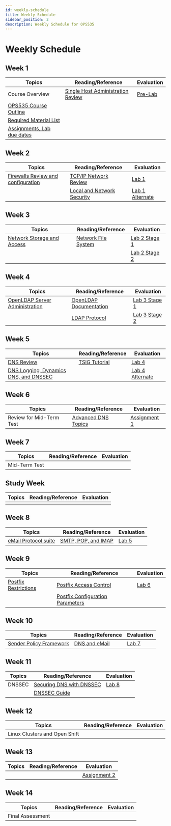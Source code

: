 ```yaml
---
id: weekly-schedule
title: Weekly Schedule
sidebar_position: 2
description: Weekly Schedule for OPS535
---
```


# Weekly Schedule

## Week 1

| Topics | Reading/Reference | Evaluation |
| --- | --- | --- |
| Course Overview | [Single Host Administration Review](/C-ExtraResources/prerequisite-review.md) | [Pre-Lab](/A-Labs/prelab0.md) |
| [OPS535 Course Outline](https://ict.senecacollege.ca/course/OPS535) |  |  |
| [Required Material List](/C-ExtraResources/required-material-list.md) |  |  |
| [Assignments, Lab due dates](/C-ExtraResources/due-dates.md) |  |  |

## Week 2

| Topics | Reading/Reference | Evaluation |
| --- | --- | --- |
| [Firewalls Review and configuration](/C-ExtraResources/linux-firewall-review.md) | [TCP/IP Network Review](/C-ExtraResources/tcp-ip-network-review.md) | [Lab 1](/A-Labs/lab1.md) |
|  | [Local and Network Security](/C-ExtraResources/local-and-network-security.md) | [Lab 1 Alternate](/A-Labs/lab1-alt.md) |

## Week 3

| Topics | Reading/Reference | Evaluation |
| --- | --- | --- |
| [Network Storage and Access](/C-ExtraResources/network-storage-and-access.md) | [Network File System](/C-ExtraResources/network-file-system.md) | [Lab 2 Stage 1](/A-Labs/lab2-stage1.md) |
|  |  | [Lab 2 Stage 2](/A-Labs/lab2-stage2.md) |


## Week 4

| Topics | Reading/Reference | Evaluation |
| --- | --- | --- |
| [OpenLDAP Server Administration](/C-ExtraResources/openldap-server-admin.md) | [OpenLDAP Documentation](http://www.openldap.org/doc/) | [Lab 3 Stage 1](/A-Labs/lab3-stage1.md) |
|  | [LDAP Protocol](/C-ExtraResources/ldap-protocol.md) | [Lab 3 Stage 2](/A-Labs/lab3-stage2.md) |

## Week 5

| Topics | Reading/Reference | Evaluation |
| --- | --- | --- |
| [DNS Review](/C-ExtraResources/dns-review.md) | [TSIG Tutorial](https://www.dns-school.org/Documentation/dnssec_howto.pdf#part.4) | [Lab 4](/A-Labs/lab4-home.md) |
| [DNS Logging, Dynamics DNS, and DNSSEC](/C-ExtraResources/advanced-dns.md) |  | [Lab 4 Alternate](/A-Labs/lab4-vl.md) |

## Week 6

| Topics | Reading/Reference | Evaluation |
| --- | --- | --- |
| Review for Mid-Term Test | [Advanced DNS Topics](/C-ExtraResources/advanced-dns-topics.md) | [Assignment 1](/B-Assignments/assignment1.md) |


## Week 7

| Topics | Reading/Reference | Evaluation |
| --- | --- | --- |
| Mid-Term Test |  |  |

## Study Week

| Topics | Reading/Reference | Evaluation |
| --- | --- | --- |
|  |  |  |

## Week 8

| Topics | Reading/Reference | Evaluation |
| --- | --- | --- |
| [eMail Protocol suite](/C-ExtraResources/email-protocols.md) | [SMTP, POP, and IMAP](/C-ExtraResources/email-protocols-2.md) | [Lab 5](/A-Labs/lab5.md) |

## Week 9

| Topics | Reading/Reference | Evaluation |
| --- | --- | --- |
| [Postfix Restrictions](https://wiki.centos.org/HowTos/postfix_restrictions) | [Postfix Access Control](http://www.postfix.org/SMTPD_ACCESS_README.html) | [Lab 6](/A-Labs/lab6.md) |
|  | [Postfix Configuration Parameters](http://www.postfix.org/postconf.5.html) |  |

## Week 10

| Topics | Reading/Reference | Evaluation |
| --- | --- | --- |
| [Sender Policy Framework](/C-ExtraResources/postfix-spf.md) | [DNS and eMail](/C-ExtraResources/internet-mail-system.md) | [Lab 7](/A-Labs/lab7.md) |

## Week 11

| Topics | Reading/Reference | Evaluation |
| --- | --- | --- |
| DNSSEC | [Securing DNS with DNSSEC](https://access.redhat.com/documentation/en-us/red_hat_enterprise_linux/7/html/security_guide/sec-securing_dns_traffic_with_dnssec) | [Lab 8](/A-Labs/lab8.md) |
|  | [DNSSEC Guide](https://ftp.isc.org/isc/dnssec-guide/dnssec-guide.pdf) |  |

## Week 12

| Topics | Reading/Reference | Evaluation |
| --- | --- | --- |
| Linux Clusters and Open Shift |  |  |

## Week 13

| Topics | Reading/Reference | Evaluation |
| --- | --- | --- |
|  |  | [Assignment 2](/B-Assignments/assignment2.md) |

## Week 14

| Topics | Reading/Reference | Evaluation |
| --- | --- | --- |
| Final Assessment |  |  |
